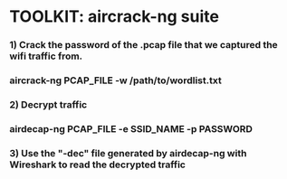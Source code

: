 # TOOLKIT: aircrack-ng suite

### 1) Crack the password of the .pcap file that we captured the wifi traffic from.

### aircrack-ng PCAP_FILE -w /path/to/wordlist.txt

### 2) Decrypt traffic 

### airdecap-ng PCAP_FILE -e SSID_NAME -p PASSWORD

### 3) Use the "-dec" file generated by airdecap-ng with Wireshark to read the decrypted traffic
